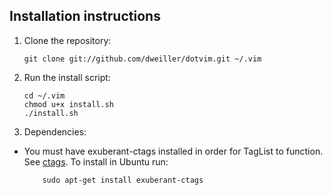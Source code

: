 Installation instructions
-------------------------

1.  Clone the repository:

		git clone git://github.com/dweiller/dotvim.git ~/.vim
2.  Run the install script:

		cd ~/.vim
		chmod u+x install.sh
		./install.sh
3. Dependencies:
  - You must have exuberant-ctags installed in order for TagList to function. See [ctags](http://ctags.sourceforge.net/ctags.html). To install in Ubuntu run:

			sudo apt-get install exuberant-ctags
